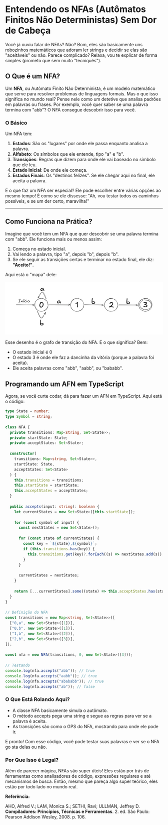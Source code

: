 # Entendendo os NFAs (Autômatos Finitos Não Deterministas) Sem Dor de Cabeça

Você já ouviu falar de NFAs? Não? Bom, eles são basicamente uns robozinhos matemáticos que adoram ler strings e decidir se elas são "aceitáveis" ou não. Parece complicado? Relaxa, vou te explicar de forma simples (prometo que sem muito "tecniquês").

## O Que é um NFA?

Um **NFA**, ou Autômato Finito Não Determinista, é um modelo matemático que serve para resolver problemas de linguagens formais. Mas o que isso significa no mundo real? Pense nele como um detetive que analisa padrões em palavras ou frases. Por exemplo, você quer saber se uma palavra termina com "abb"? O NFA consegue descobrir isso para você.

### O Básico

Um NFA tem:

1. **Estados**: São os "lugares" por onde ele passa enquanto analisa a palavra.
2. **Alfabeto**: Os símbolos que ele entende, tipo "a" e "b".
3. **Transições**: Regras que dizem para onde ele vai baseado no símbolo que ele leu.
4. **Estado Inicial**: De onde ele começa.
5. **Estados Finais**: Os "destinos felizes". Se ele chegar aqui no final, ele aceita a palavra.

E o que faz um NFA ser especial? Ele pode escolher entre várias opções ao mesmo tempo! É como se ele dissesse: "Ah, vou testar todos os caminhos possíveis, e se um der certo, maravilha!"

---

## Como Funciona na Prática?

Imagine que você tem um NFA que quer descobrir se uma palavra termina com "abb". Ele funciona mais ou menos assim:

1. Começa no estado inicial.
2. Vai lendo a palavra, tipo "a", depois "b", depois "b".
3. Se ele seguir as transições certas e terminar no estado final, ele diz: **"Aceito!"**.

Aqui está o "mapa" dele:

![image](../../../assets/afn.png)

Esse desenho é o grafo de transição do NFA. E o que significa? Bem:

- O estado inicial é 0
- O estado 3 é onde ele faz a dancinha da vitória (porque a palavra foi aceita).
- Ele aceita palavras como "abb", "aabb", ou "bababb".

## Programando um AFN em TypeScript

Agora, se você curte codar, dá para fazer um AFN em TypeScript. Aqui está o código:

```typescript
type State = number;
type Symbol = string;

class NFA {
  private transitions: Map<string, Set<State>>;
  private startState: State;
  private acceptStates: Set<State>;

  constructor(
    transitions: Map<string, Set<State>>,
    startState: State,
    acceptStates: Set<State>
  ) {
    this.transitions = transitions;
    this.startState = startState;
    this.acceptStates = acceptStates;
  }

  public accepts(input: string): boolean {
    let currentStates = new Set<State>([this.startState]);

    for (const symbol of input) {
      const nextStates = new Set<State>();

      for (const state of currentStates) {
        const key = `${state},${symbol}`;
        if (this.transitions.has(key)) {
          this.transitions.get(key)?.forEach((s) => nextStates.add(s));
        }
      }

      currentStates = nextStates;
    }

    return [...currentStates].some((state) => this.acceptStates.has(state));
  }
}

// Definição do NFA
const transitions = new Map<string, Set<State>>([
  ["0,a", new Set<State>([1])],
  ["0,b", new Set<State>([1])],
  ["1,b", new Set<State>([2])],
  ["2,b", new Set<State>([3])],
]);

const nfa = new NFA(transitions, 0, new Set<State>([3]));

// Testando
console.log(nfa.accepts("abb")); // true
console.log(nfa.accepts("aabb")); // true
console.log(nfa.accepts("abababb")); // true
console.log(nfa.accepts("ab")); // false
```

### O Que Está Rolando Aqui?

- A classe NFA basicamente simula o autômato.
- O método accepts pega uma string e segue as regras para ver se a palavra é aceita.
- As transições são como o GPS do NFA, mostrando para onde ele pode ir.

E pronto! Com esse código, você pode testar suas palavras e ver se o NFA go
sta delas ou não.

### Por Que Isso é Legal?

Além de parecer mágica, NFAs são super úteis! Eles estão por trás de ferramentas como analisadores de código, expressões regulares e até mecanismos de busca. Então, mesmo que pareça algo super teórico, eles estão por todo lado no mundo real.

**Referência:**

AHO, Alfred V.; LAM, Monica S.; SETHI, Ravi; ULLMAN, Jeffrey D. **Compiladores: Princípios, Técnicas e Ferramentas**. 2. ed. São Paulo: Pearson Addison Wesley, 2008. p. 106.
